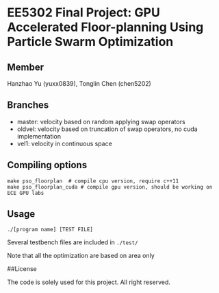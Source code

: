# EE5302 Final Project: GPU Accelerated Floor-planning Using Particle Swarm Optimization

## Member

Hanzhao Yu (yuxx0839), Tonglin Chen (chen5202)

## Branches

 - master: velocity based on random applying swap operators
 - oldvel: velocity based on truncation of swap operators, no cuda implementation
 - vel1: velocity in continuous space

## Compiling options

```
make pso_floorplan	# compile cpu version, require c++11
make pso_floorplan_cuda # compile gpu version, should be working on ECE GPU labs
```

## Usage

```
./[program name] [TEST FILE]
```
Several testbench files are included in `./test/`

Note that all the optimization are based on area only

##License

The code is solely used for this project. All right reserved.
